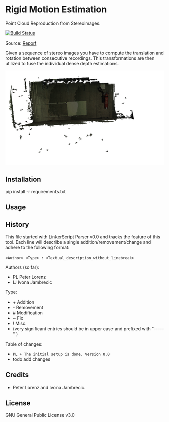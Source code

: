 # Rigid Motion Estimation
Point Cloud Reproduction from Stereoimages.

[![Build Status](https://travis-ci.org/tompollard/phd_thesis_markdown.svg?branch=master)](https://travis-ci.org/tompollard/phd_thesis_markdown)  

Source: [Report]( https://github.com/computeVision/pcl_stereoimages/blob/master/doc/report.pdf)

Given a sequence of stereo images you have to compute the translation and rotation between consecutive
recordings. This transformations are then utilized to fuse the individual dense depth estimations.

![alt Result](http://github.com/computeVision/pcl_stereoimages/blob/master/output/snapshot00.png?raw=true "Result")

## Installation
pip install -r requirements.txt

## Usage


## History

This file started with LinkerScript Parser v0.0 and tracks the feature of this tool.
Each line will describe a single addition/removement/change and adhere to the following format:

`<Author> <Type> : <Textual_description_without_linebreak>`

Authors (so far):

  * PL   Peter Lorenz
  * IJ   Ivona Jambrecic

Type:

  * \+ Addition
  * \- Removement
  * \# Modification
  * \~ Fix
  * \! Misc.
  * (very significant entries should be in upper case and prefixed with "-----" )

Table of changes:

  * `PL + The initial setup is done. Version 0.0`
  * todo add changes

## Credits

  * Peter Lorenz and Ivona Jambrecic.

## License

GNU General Public License v3.0
